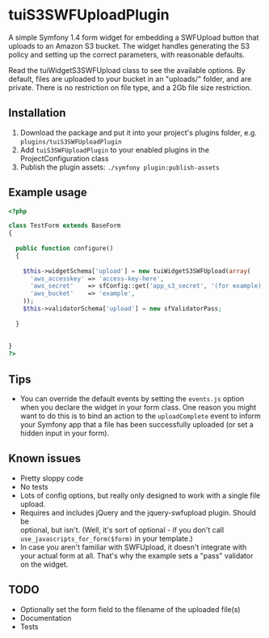 tuiS3SWFUploadPlugin
====================

A simple Symfony 1.4 form widget for embedding a SWFUpload button that uploads
to an Amazon S3 bucket. The widget handles generating the S3 policy and
setting up the correct parameters, with reasonable defaults.

Read the tuiWidgetS3SWFUpload class to see the available options. By default,
files are uploaded to your bucket in an "uploads/" folder, and are private.
There is no restriction on file type, and a 2Gb file size restriction.


Installation
------------

1. Download the package and put it into your project's plugins folder, e.g.
	`plugins/tuiS3SWFUploadPlugin` 
2. Add `tuiS3SWFUploadPlugin` to your enabled plugins in the 
	ProjectConfiguration class 
3. Publish the plugin assets: `./symfony plugin:publish-assets`


Example usage
-------------

```php
<?php

class TestForm extends BaseForm
{
  
  public function configure()
  {
    
    $this->widgetSchema['upload'] = new tuiWidgetS3SWFUpload(array(
      'aws_accesskey' => 'access-key-here',
      'aws_secret'    => sfConfig::get('app_s3_secret', '(for example)'),
      'aws_bucket'    => 'example',
    ));
    $this->validatorSchema['upload'] = new sfValidatorPass;
    
  }
  
  
}
?>
```

Tips
----

* You can override the default events by setting the `events.js` option when
  you declare the widget in your form class. One reason you might want to do
  this is to bind an action to the `uploadComplete` event to inform your
  Symfony app that a file has been successfully uploaded (or set a hidden
  input in your form).


Known issues
------------

* Pretty sloppy code
* No tests
* Lots of config options, but really only designed to work with a single file 
	upload.
* Requires and includes jQuery and the jquery-swfupload plugin. Should be   
	optional, but isn't. (Well, it's sort of optional - if you don't call 
	`use_javascripts_for_form($form)` in your template.)
* In case you aren't familiar with SWFUpload, it doesn't integrate with your 
	actual form at all. That's why the example sets a "pass" validator on the 
	widget.


TODO
----

* Optionally set the form field to the filename of the uploaded file(s)
* Documentation
* Tests
